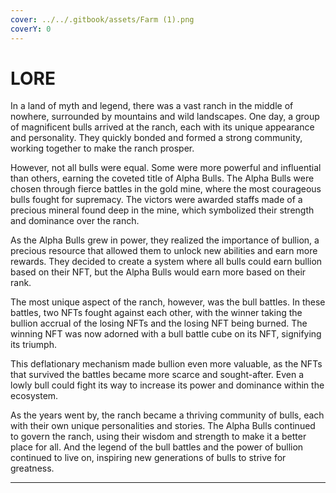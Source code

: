 ```yaml
---
cover: ../../.gitbook/assets/Farm (1).png
coverY: 0
---
```


# LORE

In a land of myth and legend, there was a vast ranch in the middle of nowhere, surrounded by mountains and wild landscapes. One day, a group of magnificent bulls arrived at the ranch, each with its unique appearance and personality. They quickly bonded and formed a strong community, working together to make the ranch prosper.

However, not all bulls were equal. Some were more powerful and influential than others, earning the coveted title of Alpha Bulls. The Alpha Bulls were chosen through fierce battles in the gold mine, where the most courageous bulls fought for supremacy. The victors were awarded staffs made of a precious mineral found deep in the mine, which symbolized their strength and dominance over the ranch.

As the Alpha Bulls grew in power, they realized the importance of bullion, a precious resource that allowed them to unlock new abilities and earn more rewards. They decided to create a system where all bulls could earn bullion based on their NFT, but the Alpha Bulls would earn more based on their rank.

The most unique aspect of the ranch, however, was the bull battles. In these battles, two NFTs fought against each other, with the winner taking the bullion accrual of the losing NFTs and the losing NFT being burned. The winning NFT was now adorned with a bull battle cube on its NFT, signifying its triumph.

This deflationary mechanism made bullion even more valuable, as the NFTs that survived the battles became more scarce and sought-after. Even a lowly bull could fight its way to increase its power and dominance within the ecosystem.

As the years went by, the ranch became a thriving community of bulls, each with their own unique personalities and stories. The Alpha Bulls continued to govern the ranch, using their wisdom and strength to make it a better place for all. And the legend of the bull battles and the power of bullion continued to live on, inspiring new generations of bulls to strive for greatness.

****

##
